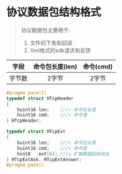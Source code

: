 # 协议数据包结构格式

> 协议数据包主要用于:
>
> 1. 文件的下发和回读
> 2. Xml格式的sdk请求和反馈

|  字段  | 命令包长度(len) | 命令(cmd) |
| :----: | :-------------: | :-------: |
| 字节数 |      2字节      |   2字节   |

```cpp
#pragma pack(1)
typedef struct HTcpHeader
{
    huint16 len;    ///< 命令包长度
    huint16 cmd;    ///< 命令值
} HTcpHeader;

typedef struct HTcpExt
{
    huint16 len;    ///< 命令包长度
    huint16 cmd;    ///< 命令值
    hint8   ext[0]; ///< 扩展数据起始地址
} HTcpExtAsk, HTcpExtAnswer;
#pragma pack()
```

